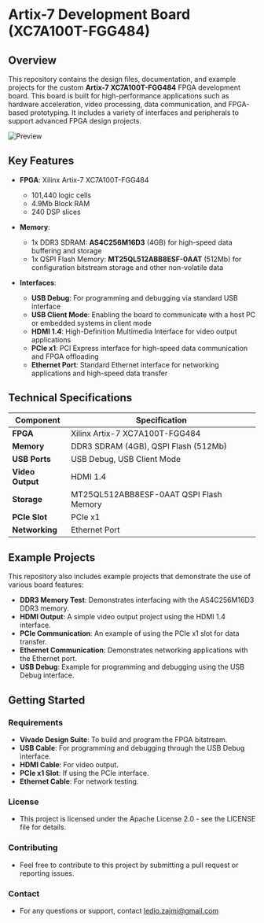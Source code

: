# Artix-7 Development Board (XC7A100T-FGG484)

## Overview

This repository contains the design files, documentation, and example projects for the custom **Artix-7 XC7A100T-FGG484** FPGA development board. This board is built for high-performance applications such as hardware acceleration, video processing, data communication, and FPGA-based prototyping. It includes a variety of interfaces and peripherals to support advanced FPGA design projects.

![Preview](https://github.com/user-attachments/assets/52b948dd-cf17-4580-91e0-16bb9e09ef52)

## Key Features

- **FPGA**: Xilinx Artix-7 XC7A100T-FGG484
  - 101,440 logic cells
  - 4.9Mb Block RAM
  - 240 DSP slices

- **Memory**:
  - 1x DDR3 SDRAM: **AS4C256M16D3** (4GB) for high-speed data buffering and storage
  - 1x QSPI Flash Memory: **MT25QL512ABB8ESF-0AAT** (512Mb) for configuration bitstream storage and other non-volatile data

- **Interfaces**:
  - **USB Debug**: For programming and debugging via standard USB interface
  - **USB Client Mode**: Enabling the board to communicate with a host PC or embedded systems in client mode
  - **HDMI 1.4**: High-Definition Multimedia Interface for video output applications
  - **PCIe x1**: PCI Express interface for high-speed data communication and FPGA offloading
  - **Ethernet Port**: Standard Ethernet interface for networking applications and high-speed data transfer

## Technical Specifications

| **Component**     | **Specification**                        |
|-------------------|------------------------------------------|
| **FPGA**          | Xilinx Artix-7 XC7A100T-FGG484            |
| **Memory**        | DDR3 SDRAM (4GB), QSPI Flash (512Mb)      |
| **USB Ports**     | USB Debug, USB Client Mode                |
| **Video Output**  | HDMI 1.4                                  |
| **Storage**       | MT25QL512ABB8ESF-0AAT QSPI Flash Memory   |
| **PCIe Slot**     | PCIe x1                                   |
| **Networking**    | Ethernet Port                             |
  
## Example Projects

This repository also includes example projects that demonstrate the use of various board features:

- **DDR3 Memory Test**: Demonstrates interfacing with the AS4C256M16D3 DDR3 memory.
- **HDMI Output**: A simple video output project using the HDMI 1.4 interface.
- **PCIe Communication**: An example of using the PCIe x1 slot for data transfer.
- **Ethernet Communication**: Demonstrates networking applications with the Ethernet port.
- **USB Debug**: Example for programming and debugging using the USB Debug interface.

## Getting Started

### Requirements

- **Vivado Design Suite**: To build and program the FPGA bitstream.
- **USB Cable**: For programming and debugging through the USB Debug interface.
- **HDMI Cable**: For video output.
- **PCIe x1 Slot**: If using the PCIe interface.
- **Ethernet Cable**: For network testing.

### License
- This project is licensed under the Apache License 2.0 - see the LICENSE file for details.

### Contributing
- Feel free to contribute to this project by submitting a pull request or reporting issues.

### Contact
- For any questions or support, contact ledio.zajmi@gmail.com




